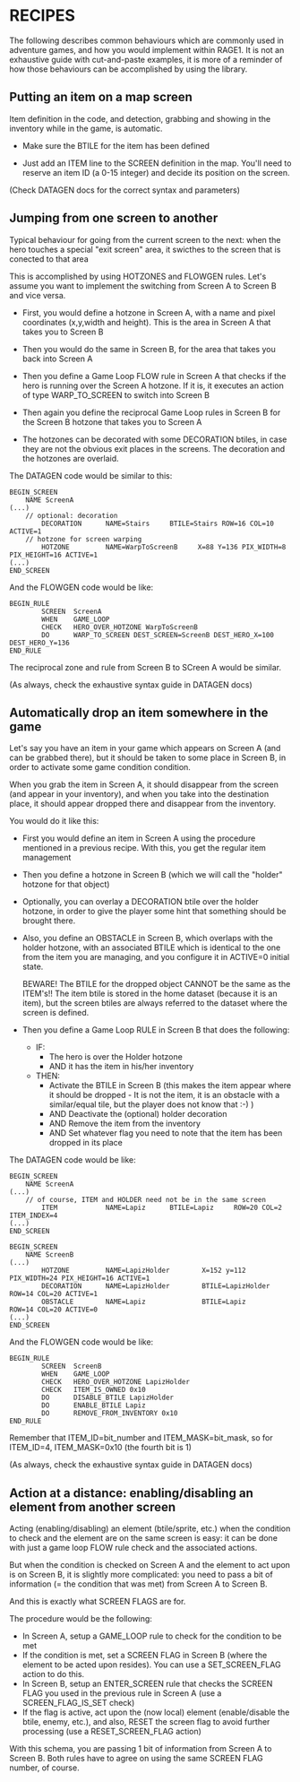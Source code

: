 # RECIPES

The following describes common behaviours which are commonly used in
adventure games, and how you would implement within RAGE1.  It is not an
exhaustive guide with cut-and-paste examples, it is more of a reminder of
how those behaviours can be accomplished by using the library.

## Putting an item on a map screen

Item definition in the code, and detection, grabbing and showing in the
inventory while in the game, is automatic.

- Make sure the BTILE for the item has been defined

- Just add an ITEM line to the SCREEN definition in the map.  You'll need to
  reserve an item ID (a 0-15 integer) and decide its position on the screen.

(Check DATAGEN docs for the correct syntax and parameters)

## Jumping from one screen to another

Typical behaviour for going from the current screen to the next: when the
hero touches a special "exit screen" area, it swicthes to the screen that is
conected to that area

This is accomplished by using HOTZONES and FLOWGEN rules.  Let's assume you
want to implement the switching from Screen A to Screen B and vice versa.

- First, you would define a hotzone in Screen A, with a name and pixel
  coordinates (x,y,width and height).  This is the area in Screen A that
  takes you to Screen B

- Then you would do the same in Screen B, for the area that takes you back
  into Screen A

- Then you define a Game Loop FLOW rule in Screen A that checks if the hero
  is running over the Screen A hotzone.  If it is, it executes an action of
  type WARP_TO_SCREEN to switch into Screen B

- Then again you define the reciprocal Game Loop rules in Screen B for the
  Screen B hotzone that takes you to Screen A

- The hotzones can be decorated with some DECORATION btiles, in case they
  are not the obvious exit places in the screens.  The decoration and the
  hotzones are overlaid.

The DATAGEN code would be similar to this:

```
BEGIN_SCREEN
	NAME ScreenA
(...)
	// optional: decoration
        DECORATION      NAME=Stairs     BTILE=Stairs ROW=16 COL=10 ACTIVE=1
	// hotzone for screen warping
        HOTZONE         NAME=WarpToScreenB     X=88 Y=136 PIX_WIDTH=8 PIX_HEIGHT=16 ACTIVE=1
(...)
END_SCREEN
```

And the FLOWGEN code would be like:

```
BEGIN_RULE
        SCREEN  ScreenA
        WHEN    GAME_LOOP
        CHECK   HERO_OVER_HOTZONE WarpToScreenB
        DO      WARP_TO_SCREEN DEST_SCREEN=ScreenB DEST_HERO_X=100 DEST_HERO_Y=136
END_RULE
```

The reciprocal zone and rule from Screen B to SCreen A would be similar.

(As always, check the exhaustive syntax guide in DATAGEN docs)

## Automatically drop an item somewhere in the game

Let's say you have an item in your game which appears on Screen A (and can
be grabbed there), but it should be taken to some place in Screen B, in
order to activate some game condition condition.

When you grab the item in Screen A, it should disappear from the screen (and
appear in your inventory), and when you take into the destination place, it
should appear dropped there and disappear from the inventory.

You would do it like this:

- First you would define an item in Screen A using the procedure mentioned
  in a previous recipe.  With this, you get the regular item management

- Then you define a hotzone in Screen B (which we will call the "holder"
  hotzone for that object)

- Optionally, you can overlay a DECORATION btile over the holder hotzone, in
  order to give the player some hint that something should be brought there.

- Also, you define an OBSTACLE in Screen B, which overlaps with the holder
  hotzone, with an associated BTILE which is identical to the one from the
  item you are managing, and you configure it in ACTIVE=0 initial state.

  BEWARE! The BTILE for the dropped object CANNOT be the same as the
  ITEM's!! The item btile is stored in the home dataset (because it is an
  item), but the screen btiles are always referred to the dataset where the
  screen is defined.

- Then you define a Game Loop RULE in Screen B that does the following:
  - IF:
    - The hero is over the Holder hotzone
    - AND it has the item in his/her inventory
  - THEN:
    - Activate the BTILE in Screen B (this makes the item appear where it
      should be dropped - It is not the item, it is an obstacle with
      a similar/equal tile, but the player does not know that :-) )
    - AND Deactivate the (optional) holder decoration
    - AND Remove the item from the inventory
    - AND Set whatever flag you need to note that the item has been dropped
    in its place

The DATAGEN code would be like:

```
BEGIN_SCREEN
	NAME ScreenA
(...)
	// of course, ITEM and HOLDER need not be in the same screen
        ITEM            NAME=Lapiz      BTILE=Lapiz     ROW=20 COL=2 ITEM_INDEX=4
(...)
END_SCREEN

BEGIN_SCREEN
	NAME ScreenB
(...)
        HOTZONE         NAME=LapizHolder        X=152 y=112 PIX_WIDTH=24 PIX_HEIGHT=16 ACTIVE=1
        DECORATION      NAME=LapizHolder        BTILE=LapizHolder       ROW=14 COL=20 ACTIVE=1
        OBSTACLE        NAME=Lapiz              BTILE=Lapiz             ROW=14 COL=20 ACTIVE=0
(...)
END_SCREEN
```

And the FLOWGEN code would be like:

```
BEGIN_RULE
        SCREEN  ScreenB
        WHEN    GAME_LOOP
        CHECK   HERO_OVER_HOTZONE LapizHolder
        CHECK   ITEM_IS_OWNED 0x10
        DO      DISABLE_BTILE LapizHolder
        DO      ENABLE_BTILE Lapiz
        DO      REMOVE_FROM_INVENTORY 0x10
END_RULE
```

Remember that ITEM_ID=bit_number and ITEM_MASK=bit_mask, so for ITEM_ID=4,
ITEM_MASK=0x10 (the fourth bit is 1)

(As always, check the exhaustive syntax guide in DATAGEN docs)

## Action at a distance: enabling/disabling an element from another screen

Acting (enabling/disabling) an element (btile/sprite, etc.) when the
condition to check and the element are on the same screen is easy: it can be
done with just a game loop FLOW rule check and the associated actions.

But when the condition is checked on Screen A and the element to act upon is
on Screen B, it is slightly more complicated: you need to pass a bit of
information (= the condition that was met) from Screen A to Screen B.

And this is exactly what SCREEN FLAGS are for.

The procedure would be the following:

- In Screen A, setup a GAME_LOOP rule to check for the condition to be met
- If the condition is met, set a SCREEN FLAG in Screen B (where the element
  to be acted upon resides). You can use a SET_SCREEN_FLAG action to do
  this.
- In Screen B, setup an ENTER_SCREEN rule that checks the SCREEN FLAG you
  used in the previous rule in Screen A (use a SCREEN_FLAG_IS_SET check)
- If the flag is active, act upon the (now local) element (enable/disable
  the btile, enemy, etc.), and also, RESET the screen flag to avoid further
  processing (use a RESET_SCREEN_FLAG action)

With this schema, you are passing 1 bit of information from Screen A to
Screen B.  Both rules have to agree on using the same SCREEN FLAG number, of
course.
